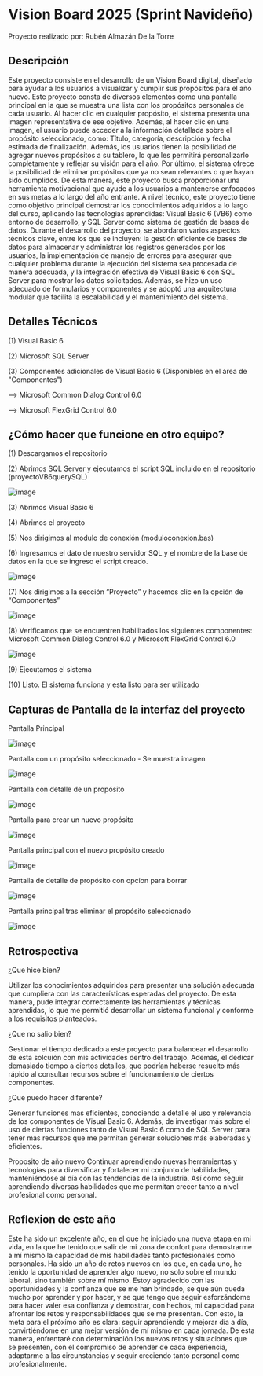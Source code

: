 # Vision Board 2025 (Sprint Navideño)
Proyecto realizado por: Rubén Almazán De la Torre

## Descripción
Este proyecto consiste en el desarrollo de un Vision Board digital, diseñado para ayudar a los usuarios a visualizar y cumplir sus propósitos para el año nuevo. 
Este proyecto consta de diversos elementos como una pantalla principal en la que se muestra una lista con los propósitos personales de cada usuario. Al hacer clic en cualquier propósito, el sistema presenta una imagen representativa de ese objetivo. Además, al hacer clic en una imagen, el usuario puede acceder a la información detallada sobre el propósito seleccionado, como: Título, categoría, descripción y fecha estimada de finalización. Además, los usuarios tienen la posibilidad de agregar nuevos propósitos a su tablero, lo que les permitirá personalizarlo completamente y reflejar su visión para el año. Por último, el sistema ofrece la posibilidad de eliminar propósitos que ya no sean relevantes o que hayan sido cumplidos. De esta manera, este proyecto busca proporcionar una herramienta motivacional que ayude a los usuarios a mantenerse enfocados en sus metas a lo largo del año entrante.
A nivel técnico, este proyecto tiene como objetivo principal demostrar los conocimientos adquiridos a lo largo del curso, aplicando las tecnologías aprendidas: Visual Basic 6 (VB6) como entorno de desarrollo, y SQL Server como sistema de gestión de bases de datos. Durante el desarrollo del proyecto, se abordaron varios aspectos técnicos clave, entre los que se incluyen: la gestión eficiente de bases de datos para almacenar y administrar los registros generados por los usuarios, la implementación de manejo de errores para asegurar que cualquier problema durante la ejecución del sistema sea procesada de manera adecuada, y la integración efectiva de Visual Basic 6 con SQL Server para mostrar los datos solicitados. Además, se hizo un uso adecuado de formularios y componentes y se adoptó una arquitectura modular que facilita la escalabilidad y el mantenimiento del sistema.

## Detalles Técnicos
(1) Visual Basic 6 

(2) Microsoft SQL Server 

(3) Componentes adicionales de Visual Basic 6 (Disponibles en el área de "Componentes") 

--> Microsoft Common Dialog Control 6.0

--> Microsoft FlexGrid Control 6.0

## ¿Cómo hacer que funcione en otro equipo?
(1) Descargamos el repositorio

(2) Abrimos SQL Server y ejecutamos el script SQL incluido en el repositorio (proyectoVB6querySQL)

![image](https://github.com/user-attachments/assets/33e2e1d2-45ae-41f7-82b9-2d9f18aed533)

(3) Abrimos Visual Basic 6

(4) Abrimos el proyecto 

(5) Nos dirigimos al modulo de conexión (moduloconexion.bas)

(6) Ingresamos el dato de nuestro servidor SQL y el nombre de la base de datos en la que se ingreso el script creado.

![image](https://github.com/user-attachments/assets/ac4782c1-b0e1-4cbf-9a2e-3c72aaffd140)

(7) Nos dirigimos a la sección “Proyecto” y hacemos clic en la opción de “Componentes”

![image](https://github.com/user-attachments/assets/84203f2b-2553-4ab3-88ac-9a9bfbb5ea03)

(8) Verificamos que se encuentren habilitados los siguientes componentes: Microsoft Common Dialog Control 6.0 y Microsoft FlexGrid Control 6.0

![image](https://github.com/user-attachments/assets/cbcf1d3a-3772-45c8-b015-6b78c577e5e3)

(9) Ejecutamos el sistema

(10) Listo. El sistema funciona y esta listo para ser utilizado


## Capturas de Pantalla de la interfaz del proyecto
Pantalla Principal

![image](https://github.com/user-attachments/assets/c1cc6ad3-a818-4c10-bee5-7fb064955074)

Pantalla con un propósito seleccionado - Se muestra imagen

![image](https://github.com/user-attachments/assets/a352fdac-dfed-421b-95bf-65c6f04cb537)

Pantalla con detalle de un propósito

![image](https://github.com/user-attachments/assets/3f25239e-c9e1-41ad-b861-998216f6019a)

Pantalla para crear un nuevo propósito 

![image](https://github.com/user-attachments/assets/3944b2e8-36c8-4200-add0-e5639ab7a6d6)

Pantalla principal con el nuevo propósito creado 

![image](https://github.com/user-attachments/assets/8695ceae-89e9-4f0b-b480-e10a03ae3bc9)

Pantalla de detalle de propósito con opcion para borrar

![image](https://github.com/user-attachments/assets/1c9ac4e2-4e1c-48d4-9363-52ca5a995387)

Pantalla principal tras eliminar el propósito seleccionado

![image](https://github.com/user-attachments/assets/029a14aa-da80-47ce-9e0a-962868632332)

## Retrospectiva
¿Que hice bien?

Utilizar los conocimientos adquiridos para presentar una solución adecuada que cumpliera con las características esperadas del proyecto. De esta manera, pude integrar correctamente las herramientas y técnicas aprendidas, lo que me permitió desarrollar un sistema funcional y conforme a los requisitos planteados.

¿Que no salio bien?

Gestionar el tiempo dedicado a este proyecto para balancear el desarrollo de esta solcuión con mis actividades dentro del trabajo. Además, el dedicar demasiado tiempo a ciertos detalles, que podrían haberse resuelto más rápido al consultar recursos sobre el funcionamiento de ciertos componentes. 

¿Que puedo hacer diferente?

Generar funciones mas eficientes, conociendo a detalle el uso y relevancia de los componentes de Visual Basic 6. Además, de investigar más sobre el uso de ciertas funciones tanto de Visual Basic 6 como de SQL Server para tener mas recursos que me permitan generar soluciones más elaboradas y eficientes. 

Proposito de año nuevo
Continuar aprendiendo nuevas herramientas y tecnologías para diversificar y fortalecer mi conjunto de habilidades, manteniéndose al día con las tendencias de la industria. Así como seguir aprendiendo diversas habilidades que me permitan crecer tanto a nivel profesional como personal.

## Reflexion de este año 
Este ha sido un excelente año, en el que he iniciado una nueva etapa en mi vida, en la que he tenido que salir de mi zona de confort para demostrarme a mí mismo la capacidad de mis habilidades tanto profesionales como personales. Ha sido un año de retos nuevos en los que, en cada uno, he tenido la oportunidad de aprender algo nuevo, no solo sobre el mundo laboral, sino también sobre mí mismo. Estoy agradecido con las oportunidades y la confianza que se me han brindado, se que aún queda mucho por aprender y por hacer, y se que tengo que seguir esforzándome para hacer valer esa confianza y demostrar, con hechos, mi capacidad para afrontar los retos y responsabilidades que se me presentan. Con esto, la meta para el próximo año es clara: seguir aprendiendo y mejorar día a día, convirtiéndome en una mejor versión de mí mismo en cada jornada. De esta manera, enfrentaré con determinación los nuevos retos y situaciones que se presenten, con el compromiso de aprender de cada experiencia, adaptarme a las circunstancias y seguir creciendo tanto personal como profesionalmente. 

